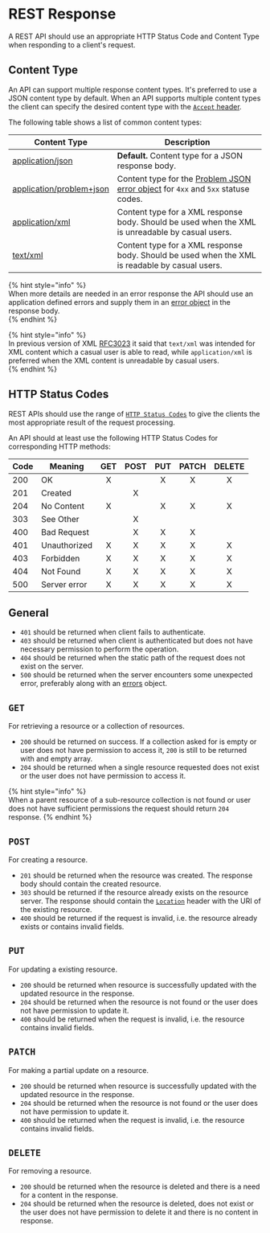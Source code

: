 # REST Response

A REST API should use an appropriate HTTP Status Code and Content Type when responding to a client's request.

## Content Type

An API can support multiple response content types. It's preferred to use a JSON content type by default.
When an API supports multiple content types the client can specify the desired content type with the
[`Accept` header](https://developer.mozilla.org/en-US/docs/Web/HTTP/Headers/Accept).

The following table shows a list of common content types:

| Content Type                                                            | Description                                                                                      |
| ----------------------------------------------------------------------- | ------------------------------------------------------------------------------------------------ |
| [application/json](https://www.rfc-editor.org/rfc/rfc8259)              | **Default.** Content type for a JSON response body.                                              |
| [application/problem+json](https://www.rfc-editor.org/rfc/rfc7807.html) | Content type for the [Problem JSON error object](errors.md) for `4xx` and `5xx` statuse codes.   |
| [application/xml](https://www.rfc-editor.org/rfc/rfc7303#section-9.1)   | Content type for a XML response body. Should be used when the XML is unreadable by casual users. |
| [text/xml](https://www.rfc-editor.org/rfc/rfc7303#section-9.2)          | Content type for a XML response body. Should be used when the XML is readable by casual users.   |

{% hint style="info" %}  
When more details are needed in an error response the API should use an application
defined errors and supply them in an [error object](errors.md) in the response body.  
{% endhint %}

{% hint style="info" %}  
In previous version of XML [RFC3023](https://www.rfc-editor.org/rfc/rfc3023) it said that `text/xml`
was intended for XML content which a casual user is able to read, while `application/xml` is preferred
when the XML content is unreadable by casual users.  
{% endhint %}

## HTTP Status Codes

REST APIs should use the range of [`HTTP Status Codes`](https://httpstatuses.org/)
to give the clients the most appropriate result of the request processing.

An API should at least use the following HTTP Status Codes for corresponding HTTP methods:

| Code | Meaning      | GET | POST | PUT | PATCH | DELETE |
| ---- | ------------ | :-: | :--: | :-: | :---: | :----: |
| 200  | OK           |  X  |      |  X  |   X   |   X    |
| 201  | Created      |     |  X   |     |       |        |
| 204  | No Content   |  X  |      |  X  |   X   |   X    |
| 303  | See Other    |     |  X   |     |       |        |
| 400  | Bad Request  |     |  X   |  X  |   X   |        |
| 401  | Unauthorized |  X  |  X   |  X  |   X   |   X    |
| 403  | Forbidden    |  X  |  X   |  X  |   X   |   X    |
| 404  | Not Found    |  X  |  X   |  X  |   X   |   X    |
| 500  | Server error |  X  |  X   |  X  |   X   |   X    |

## General

- `401` should be returned when client fails to authenticate.
- `403` should be returned when client is authenticated but does not have necessary permission to perform the operation.
- `404` should be returned when the static path of the request does not exist on the server.
- `500` should be returned when the server encounters some unexpected error, preferably along with an [errors](errors.md) object.

## `GET`

For retrieving a resource or a collection of resources.

- `200` should be returned on success. If a collection asked for is empty or user does not have permission to access it, `200` is still to be returned with and empty array.
- `204` should be returned when a single resource requested does not exist or the user does not have permission to access it.

{% hint style="info" %}  
When a parent resource of a sub-resource collection is not found or user does not have sufficient permissions the request should return `204` response.
{% endhint %}

## `POST`

For creating a resource.

- `201` should be returned when the resource was created. The response body should contain the created resource.
- `303` should be returned if the resource already exists on the resource server. The response should contain the [`Location`](https://developer.mozilla.org/en-US/docs/Web/HTTP/Headers/Location) header with the URI of the existing resource.
- `400` should be returned if the request is invalid, i.e. the resource already exists or contains invalid fields.

## `PUT`

For updating a existing resource.

- `200` should be returned when resource is successfully updated with the updated resource in the response.
- `204` should be returned when the resource is not found or the user does not have permission to update it.
- `400` should be returned when the request is invalid, i.e. the resource contains invalid fields.

## `PATCH`

For making a partial update on a resource.

- `200` should be returned when resource is successfully updated with the updated resource in the response.
- `204` should be returned when the resource is not found or the user does not have permission to update it.
- `400` should be returned when the request is invalid, i.e. the resource contains invalid fields.

## `DELETE`

For removing a resource.

- `200` should be returned when the resource is deleted and there is a need for a content in the response.
- `204` should be returned when the resource is deleted, does not exist or the user does not have permission to delete it and there is no content in response.
